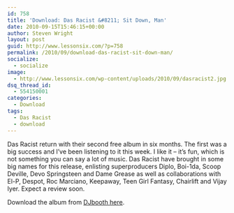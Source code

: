 ```yaml
---
id: 758
title: 'Download: Das Racist &#8211; Sit Down, Man'
date: 2010-09-15T15:46:15+00:00
author: Steven Wright
layout: post
guid: http://www.lessonsix.com/?p=758
permalink: /2010/09/download-das-racist-sit-down-man/
socialize:
  - socialize
image:
  - http://www.lessonsix.com/wp-content/uploads/2010/09/dasracist2.jpg
dsq_thread_id:
  - 554150001
categories:
  - Download
tags:
  - Das Racist
  - download
---
```

Das Racist return with their second free album in six months. The first was a big success and I&#8217;ve been listening to it this week. I like it &#8211; it&#8217;s fun, which is not something you can say a lot of music. Das Racist have brought in some big names for this release, enlisting superproducers Diplo, Boi-1da, Scoop Deville, Devo Springsteen and Dame Grease as well as collaborations with El-P, Despot, Roc Marciano, Keepaway, Teen Girl Fantasy, Chairlift and Vijay Iyer. Expect a review soon.

Download the album from [DJbooth here](http://www.djbooth.net/index/mixtapes/entry/das-racist-sit-down-man).